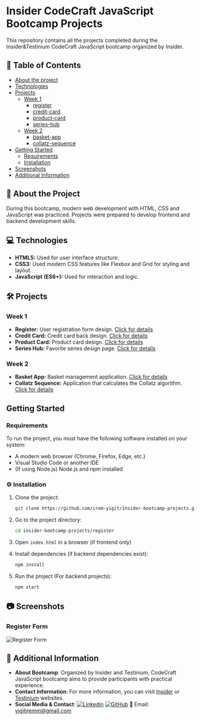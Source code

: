 # Insider CodeCraft JavaScript Bootcamp Projects
This repository contains all the projects completed during the Insider&Testinium CodeCraft JavaScript bootcamp organized by Insider. 

## 📜 Table of Contents
- [About the project](#about-the-project)
- [Technologies](#technologies)
- [Projects](#projects)
  - [Week 1](#week-1)
    - [register](register)
    - [credit-card](credit-card)
    - [product-card](product-card)
    - [series-hub](series-hub)
  - [Week 2](#week-2)
    - [basket-app](basket-app)
    - [collatz-sequence](collatz-sequence)
- [Getting Started](#getting-started)
  - [Requirements](#requirements)
  - [Installation](#installation)
- [Screenshots](#screenshots)
- [Additional Information](#additional-information)

## 📌 About the Project
During this bootcamp, modern web development with HTML, CSS and JavaScript was practiced. Projects were prepared to develop frontend and backend development skills.

## 💻 Technologies
- **HTML5:** Used for user interface structure.
- **CSS3:** Used modern CSS features like Flexbox and Grid for styling and layout.
- **JavaScript (ES6+):** Used for interaction and logic. 

## 🛠 Projects

### Week 1  
- **Register:** User registration form design. [Click for details](register/README.md) 
- **Credit Card:** Credit card back design. [Click for details](credit-card/README.md)  
- **Product Card:** Product card design. [Click for details](product-card/README.md)  
- **Series Hub:** Favorite series design page. [Click for details](series-hub/README.md)  

### Week 2  
- **Basket App:** Basket management application. [Click for details](basket-app/README.md)  
- **Collatz Sequence:** Application that calculates the Collatz algorithm. [Click for details](collatz-sequence/README.md)

## Getting Started 

### Requirements

To run the project, you must have the following software installed on your system:

- A modern web browser (Chrome, Firefox, Edge, etc.)
- Visual Studio Code or another IDE
- (If using Node.js) Node.js and npm installed

### ⚙️ Installation 

1. Clone the project:
   
   ```bash
   git clone https://github.com/irem-yigit/insider-bootcamp-projects.git
   ```  
2. Go to the project directory:
   
   ```bash
   cd insider-bootcamp-projects/register
   ```  

3. Open `index.html` in a browser (if frontend only) 

4. Install dependencies (if backend dependencies exist):
   
   ```bash
   npm install
   ```  
5. Run the project (For backend projects):
   
   ```bash
   npm start
   ```  

## 📷 Screenshots

### Register Form  
![Register Form](week-1/register/screenshot.png)  

## 📢 Additional Information

- **About Bootcamp**: Organized by Insider and Testinium, CodeCraft JavaScript bootcamp aims to provide participants with practical experience.
- **Contact Information**: For more information, you can visit [Insider](https://www.useinsider.com/) or [Testinium](https://testinium.com/) websites.
- **Social Media & Contact**: 
  [![Linkedin](https://img.shields.io/badge/Linkedin-000000?style=for-the-badge&logo=Linkedin&logoColor=white)](https://www.linkedin.com/in/irem-yigit/)
  [![GitHub](https://img.shields.io/badge/GitHub-000000?style=for-the-badge&logo=GitHub&logoColor=white)](https://github.com/irem-yigit)
  📧 Email: yigitiremm@gmail.com
